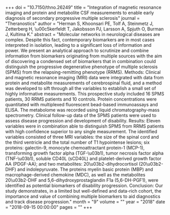 +++
doi = "10.7150/thno.26249"
title = "Integration of magnetic resonance imaging and protein and metabolite CSF measurements to enable early diagnosis of secondary progressive multiple sclerosis"
journal = "Theranostics"
author = "Herman S, Khoonsari PE, Tolf A, Steinmetz J, Zetterberg H, \u00c5kerfeldt T, Jakobsson PJ, Larsson A, Spjuth O, Burman J, Kultima K."
abstract = "Molecular networks in neurological diseases are complex. Despite this fact, contemporary biomarkers are in most cases interpreted in isolation, leading to a significant loss of information and power. We present an analytical approach to scrutinize and combine information from biomarkers originating from multiple sources with the aim of discovering a condensed set of biomarkers that in combination could distinguish the progressive degenerative phenotype of multiple sclerosis (SPMS) from the relapsing-remitting phenotype (RRMS). Methods: Clinical and magnetic resonance imaging (MRI) data were integrated with data from protein and metabolite measurements of cerebrospinal fluid, and a method was developed to sift through all the variables to establish a small set of highly informative measurements. This prospective study included 16 SPMS patients, 30 RRMS patients and 10 controls. Protein concentrations were quantitated with multiplexed fluorescent bead-based immunoassays and ELISA. The metabolome was recorded using liquid chromatography-mass spectrometry. Clinical follow-up data of the SPMS patients were used to assess disease progression and development of disability. Results: Eleven variables were in combination able to distinguish SPMS from RRMS patients with high confidence superior to any single measurement. The identified variables consisted of three MRI variables: the size of the spinal cord and the third ventricle and the total number of T1 hypointense lesions; six proteins: galectin-9, monocyte chemoattractant protein-1 (MCP-1), transforming growth factor alpha (TGF-\u03b1), tumor necrosis factor alpha (TNF-\u03b1), soluble CD40L (sCD40L) and platelet-derived growth factor AA (PDGF-AA); and two metabolites: 20\u03b2-dihydrocortisol (20\u03b2-DHF) and indolepyruvate. The proteins myelin basic protein (MBP) and macrophage-derived chemokine (MDC), as well as the metabolites 20\u03b2-DHF and 5,6-dihydroxyprostaglandin F1a (5,6-DH-PGF1), were identified as potential biomarkers of disability progression. Conclusion: Our study demonstrates, in a limited but well-defined and data-rich cohort, the importance and value of combining multiple biomarkers to aid diagnostics and track disease progression."
month = "9"
volume = ""
year = "2018"
date = "2018-09-15 00:00:00"
pages = ""
+++

